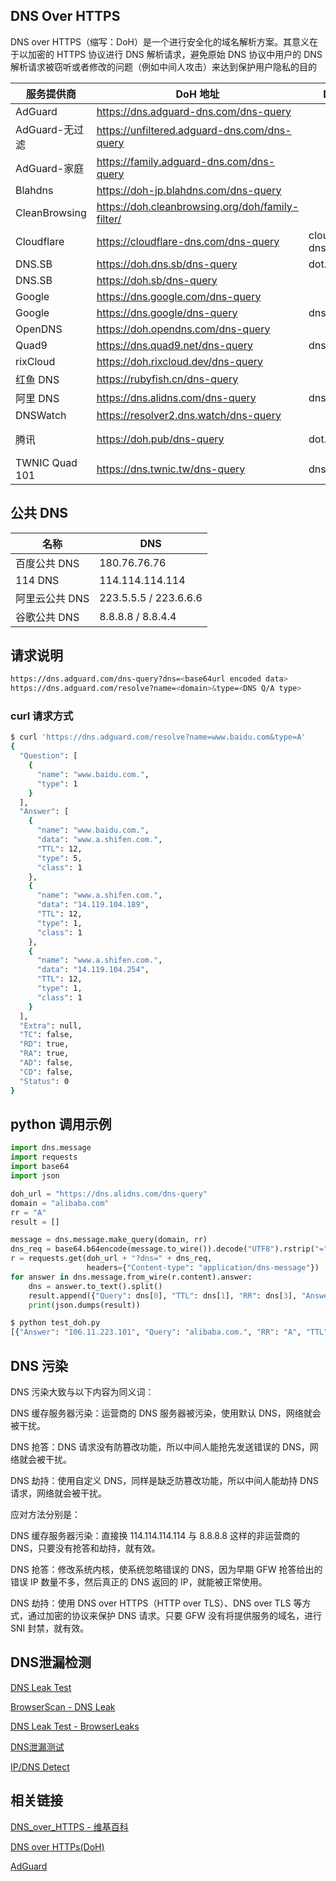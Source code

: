 ## DNS Over HTTPS

DNS over HTTPS（缩写：DoH）是一个进行安全化的域名解析方案。其意义在于以加密的 HTTPS 协议进行 DNS 解析请求，避免原始 DNS 协议中用户的 DNS 解析请求被窃听或者修改的问题（例如中间人攻击）来达到保护用户隐私的目的

| 服务提供商     | DoH 地址                                         | DoT 地址           | IPS                      |
| -------------- | ------------------------------------------------ | ------------------ | ------------------------ |
| AdGuard        | https://dns.adguard-dns.com/dns-query            |
| AdGuard-无过滤 | https://unfiltered.adguard-dns.com/dns-query     |
| AdGuard-家庭   | https://family.adguard-dns.com/dns-query         |
| Blahdns        | https://doh-jp.blahdns.com/dns-query             |
| CleanBrowsing  | https://doh.cleanbrowsing.org/doh/family-filter/ |
| Cloudflare     | https://cloudflare-dns.com/dns-query             | cloudflare-dns.com | 1.1.1.1                  |
| DNS.SB         | https://doh.dns.sb/dns-query                     | dot.sb             |
| DNS.SB         | https://doh.sb/dns-query                         |
| Google         | https://dns.google.com/dns-query                 |
| Google         | https://dns.google/dns-query                     | dns.google         |
| OpenDNS        | https://doh.opendns.com/dns-query                |
| Quad9          | https://dns.quad9.net/dns-query                  | dns.quad9.net      |
| rixCloud       | https://doh.rixcloud.dev/dns-query               |
| 红鱼 DNS       | https://rubyfish.cn/dns-query                    |
| 阿里 DNS       | https://dns.alidns.com/dns-query                 | dns.alidns.com     |
| DNSWatch       | https://resolver2.dns.watch/dns-query            |
| 腾讯           | https://doh.pub/dns-query                        | dot.pub            | 1.12.12.12、120.53.53.53 |
| TWNIC Quad 101 | https://dns.twnic.tw/dns-query                   | dns.twnic.tw       |

## 公共 DNS

| 名称           | DNS                   |
| -------------- | --------------------- |
| 百度公共 DNS   | 180.76.76.76          |
| 114 DNS        | 114.114.114.114       |
| 阿里云公共 DNS | 223.5.5.5 / 223.6.6.6 |
| 谷歌公共 DNS   | 8.8.8.8 / 8.8.4.4     |

## 请求说明

```sh
https://dns.adguard.com/dns-query?dns=<base64url encoded data>
https://dns.adguard.com/resolve?name=<domain>&type=<DNS Q/A type>
```

### curl 请求方式

```sh
$ curl 'https://dns.adguard.com/resolve?name=www.baidu.com&type=A'
{
  "Question": [
    {
      "name": "www.baidu.com.",
      "type": 1
    }
  ],
  "Answer": [
    {
      "name": "www.baidu.com.",
      "data": "www.a.shifen.com.",
      "TTL": 12,
      "type": 5,
      "class": 1
    },
    {
      "name": "www.a.shifen.com.",
      "data": "14.119.104.189",
      "TTL": 12,
      "type": 1,
      "class": 1
    },
    {
      "name": "www.a.shifen.com.",
      "data": "14.119.104.254",
      "TTL": 12,
      "type": 1,
      "class": 1
    }
  ],
  "Extra": null,
  "TC": false,
  "RD": true,
  "RA": true,
  "AD": false,
  "CD": false,
  "Status": 0
}
```

## python 调用示例

```py
import dns.message
import requests
import base64
import json

doh_url = "https://dns.alidns.com/dns-query"
domain = "alibaba.com"
rr = "A"
result = []

message = dns.message.make_query(domain, rr)
dns_req = base64.b64encode(message.to_wire()).decode("UTF8").rstrip("=")
r = requests.get(doh_url + "?dns=" + dns_req,
                 headers={"Content-type": "application/dns-message"})
for answer in dns.message.from_wire(r.content).answer:
    dns = answer.to_text().split()
    result.append({"Query": dns[0], "TTL": dns[1], "RR": dns[3], "Answer": dns[4]})
    print(json.dumps(result))
```

```sh
$ python test_doh.py
[{"Answer": "106.11.223.101", "Query": "alibaba.com.", "RR": "A", "TTL": "133"}]
```

## DNS 污染

DNS 污染大致与以下内容为同义词：

DNS 缓存服务器污染：运营商的 DNS 服务器被污染，使用默认 DNS，网络就会被干扰。

DNS 抢答：DNS 请求没有防篡改功能，所以中间人能抢先发送错误的 DNS，网络就会被干扰。

DNS 劫持：使用自定义 DNS，同样是缺乏防篡改功能，所以中间人能劫持 DNS 请求，网络就会被干扰。

应对方法分别是：

DNS 缓存服务器污染：直接换 114.114.114.114 与 8.8.8.8 这样的非运营商的 DNS，只要没有抢答和劫持，就有效。

DNS 抢答：修改系统内核，使系统忽略错误的 DNS，因为早期 GFW 抢答给出的错误 IP 数量不多，然后真正的 DNS 返回的 IP，就能被正常使用。

DNS 劫持：使用 DNS over HTTPS（HTTP over TLS）、DNS over TLS 等方式，通过加密的协议来保护 DNS 请求。只要 GFW 没有将提供服务的域名，进行 SNI 封禁，就有效。

## DNS泄漏检测

[DNS Leak Test](https://dnsleaktest.org/dns-leak-test)

[BrowserScan - DNS Leak](https://www.browserscan.net/dns-leak)

[DNS Leak Test - BrowserLeaks](https://browserleaks.com/dns)

[DNS泄漏测试](https://surfshark.com/zh/dns-leak-test)

[IP/DNS Detect](https://ipleak.net/)

## 相关链接

[DNS_over_HTTPS - 维基百科](https://zh.wikipedia.org/wiki/DNS_over_HTTPS)

[DNS over HTTPs(DoH)](https://www.alibabacloud.com/help/zh/alibaba-cloud-public-dns/latest/dns-over-https)

[AdGuard](https://adguard-dns.io/zh_cn/welcome.html)
